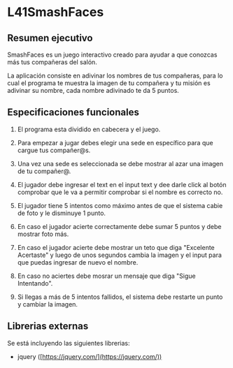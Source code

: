 # L41SmashFaces

## Resumen ejecutivo

SmashFaces es un juego interactivo creado para ayudar a que conozcas más tus compañeras del salón.

La aplicación consiste en adivinar los nombres de tus compañeras, para lo cual el programa te muestra la imagen de tu compañera y tu misión es adivinar su nombre, cada nombre adivinado te da 5 puntos.

## Especificaciones funcionales

1. El programa esta dividido en cabecera y el juego.

2. Para empezar a jugar debes elegir una sede en específico para que cargue tus compañer@s.

3. Una vez una sede es seleccionada se debe mostrar al azar una imagen de tu compañer@.

4. El jugador debe ingresar el text en el input text y dee darle click al botón comprobar que le va a permitir comprobar si el nombre es correcto  no.

5. El jugador tiene 5 intentos como máximo antes de que el sistema cabie de foto y le disminuye 1 punto.

6. En caso el jugador acierte correctamente debe sumar 5 puntos y debe mostrar  foto más.

7. En caso el jugador acierte debe mostrar un teto que diga "Excelente Acertaste" y luego de unos segundos cambia la imagen y el input para que puedas ingresar de nuevo el nombre.

8. En caso no aciertes debe mosrar un mensaje que diga "Sigue Intentando".

9. Si llegas a más de 5 intentos fallidos, el sistema debe restarte un punto y cambiar la imagen.


## Librerias externas

Se está incluyendo las siguientes librerias:

- jquery ([https://jquery.com/](https://jquery.com/))


